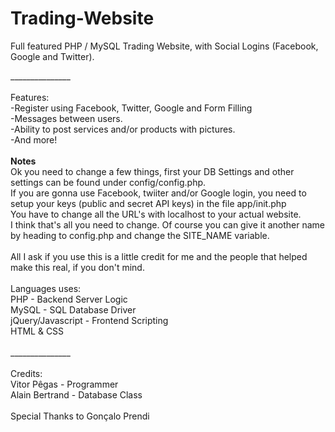 Trading-Website
===============

Full featured PHP / MySQL Trading Website, with Social Logins (Facebook, Google and Twitter).

_______________<br>
<br>
Features:<br>
-Register using Facebook, Twitter, Google and Form Filling<br>
-Messages between users.<br>
-Ability to post services and/or products with pictures.<br>
-And more!<br>
<br>
<b>Notes</b><br>
Ok you need to change a few things, first your DB Settings and other settings can be found under config/config.php.<br>
If you are gonna use Facebook, twiiter and/or Google login, you need to setup your keys (public and secret API keys) in the file app/init.php<br>
You have to change all the URL's with localhost to your actual website.<br>
I think that's all you need to change. Of course you can give it another name by heading to config.php and change the SITE_NAME variable.<br>
<br>
All I ask if you use this is a little credit for me and the people that helped make this real, if you don't mind.<br>
<br>
Languages uses:<br>
PHP - Backend Server Logic<br>
MySQL - SQL Database Driver<br>
jQuery/Javascript - Frontend Scripting<br>
HTML & CSS<br>
<br>
_______________<br>
<br>
Credits:<br>
Vitor Pêgas - Programmer<br>
Alain Bertrand - Database Class<br>
<br>
Special Thanks to Gonçalo Prendi<br>
